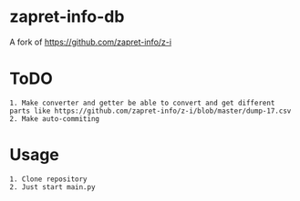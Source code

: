 # zapret-info-db
 A fork of https://github.com/zapret-info/z-i
# ToDO
	1. Make converter and getter be able to convert and get different parts like https://github.com/zapret-info/z-i/blob/master/dump-17.csv
	2. Make auto-commiting
# Usage
	1. Clone repository
	2. Just start main.py
	